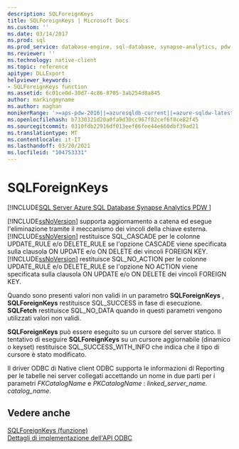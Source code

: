 ```yaml
---
description: SQLForeignKeys
title: SQLForeignKeys | Microsoft Docs
ms.custom: ''
ms.date: 03/14/2017
ms.prod: sql
ms.prod_service: database-engine, sql-database, synapse-analytics, pdw
ms.reviewer: ''
ms.technology: native-client
ms.topic: reference
apitype: DLLExport
helpviewer_keywords:
- SQLForeignKeys function
ms.assetid: 6c01ce0d-30d7-4c86-8705-3ab254d8a845
author: markingmyname
ms.author: maghan
monikerRange: '>=aps-pdw-2016||=azuresqldb-current||=azure-sqldw-latest||>=sql-server-2016||>=sql-server-linux-2017||=azuresqldb-mi-current'
ms.openlocfilehash: b7330321d20a0fa9d30cc967f82cef6f8ce82f45
ms.sourcegitcommit: 0310fdb22916df013eef86fee44e660dbf39ad21
ms.translationtype: MT
ms.contentlocale: it-IT
ms.lasthandoff: 03/20/2021
ms.locfileid: "104753331"
---
```

# <a name="sqlforeignkeys"></a>SQLForeignKeys
[!INCLUDE[SQL Server Azure SQL Database Synapse Analytics PDW ](../../includes/applies-to-version/sql-asdb-asdbmi-asa-pdw.md)]

  [!INCLUDE[ssNoVersion](../../includes/ssnoversion-md.md)] supporta aggiornamento a catena ed esegue l'eliminazione tramite il meccanismo dei vincoli della chiave esterna. [!INCLUDE[ssNoVersion](../../includes/ssnoversion-md.md)] restituisce SQL_CASCADE per le colonne UPDATE_RULE e/o DELETE_RULE se l'opzione CASCADE viene specificata sulla clausola ON UPDATE e/o ON DELETE dei vincoli FOREIGN KEY. [!INCLUDE[ssNoVersion](../../includes/ssnoversion-md.md)] restituisce SQL_NO_ACTION per le colonne UPDATE_RULE e/o DELETE_RULE se l'opzione NO ACTION viene specificata sulla clausola ON UPDATE e/o ON DELETE dei vincoli FOREIGN KEY.  
  
 Quando sono presenti valori non validi in un parametro **SQLForeignKeys** , **SQLForeignKeys** restituisce SQL_SUCCESS in fase di esecuzione. **SQLFetch** restituisce SQL_NO_DATA quando in questi parametri vengono utilizzati valori non validi.  
  
 **SQLForeignKeys** può essere eseguito su un cursore del server statico. Il tentativo di eseguire **SQLForeignKeys** su un cursore aggiornabile (dinamico o keyset) restituisce SQL_SUCCESS_WITH_INFO che indica che il tipo di cursore è stato modificato.  
  
 Il driver ODBC di Native client ODBC supporta le informazioni di Reporting per le tabelle nei server collegati accettando un nome in due parti per i parametri *FKCatalogName* e *PKCatalogName* : *linked_server_name. catalog_name*.  
  
## <a name="see-also"></a>Vedere anche  
 [SQLForeignKeys (funzione)](../../odbc/reference/syntax/sqlforeignkeys-function.md)   
 [Dettagli di implementazione dell'API ODBC](../../relational-databases/native-client-odbc-api/odbc-api-implementation-details.md)  
  
